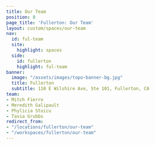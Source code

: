```yaml
---
title: Our Team
position: 8
page_title: 'Fullerton: Our Team'
layout: custom/spaces/our-team
nav:
  id: ful-team
  site:
    highlight: spaces
  side:
    id: fullerton
    highlight: ful-team
banner:
  image: "/assets/images/topo-banner-bg.jpg"
  title: Fullerton
  subtitle: 110 E Wilshire Ave, Ste 101, Fullerton, CA
team:
- Mitch Fierro
- Meredith Galipault
- Phylicia Stoicu
- Tavia Grubbs
redirect_from:
- "/locations/fullerton/our-team"
- "/workspaces/fullerton/our-team"
---
```

